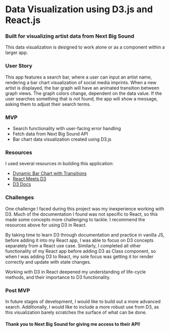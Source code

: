 # Data Visualization using D3.js and React.js
### Built for visualizing artist data from Next Big Sound

This data visualization is designed to work alone or as a component within a larger app.

### User Story
This app features a search bar, where a user can input an artist name, rendering a bar chart visualization of social media imprints. When a new artist is displayed, the bar graph will have an animated transition between graph views. The graph colors change, dependent on the data value. If the user searches something that is not found, the app will show a message, asking them to adjust their search terms.

### MVP

+ Search functionality with user-facing error handling
+ Fetch data from Next Big Sound API
+ Bar chart data visualization created using D3.js

### Resources
I used several resources in building this application:
+ [Dynamic Bar Chart with Transitions](https://bl.ocks.org/alokkshukla/5306fdf5684f85d5b768d2bc02013b09)
+ [React Meets D3](https://medium.com/turo-engineering/react-meets-d3-6a40881d0d73)
+ [D3 Docs](https://d3js.org/)

### Challenges
One challenge I faced during this project was my inexperience working with D3. Much of the documentation I found was not specific to React, so this made some concepts more challenging to tackle. I recommend the resources above for using D3 in React.

By taking time to learn D3 through documentation and practice in vanilla JS, before adding it into my React app, I was able to focus on D3 concepts separately from a React use case. Similarly, I completed all other functionality of my React app before adding D3 as Class component, so when I was adding D3 to React, my sole focus was getting it tor render correctly and update with state changes.

Working with D3 in React deepened my understanding of life-cycle methods, and their importance to D3 functionality.  

### Post MVP
In future stages of development, I would like to build out a more advanced search. Additionally, I would like to include a more robust use from D3, as this visualization barely scratches the surface of what can be done.


#### Thank you to Next Big Sound for giving me access to their API!

